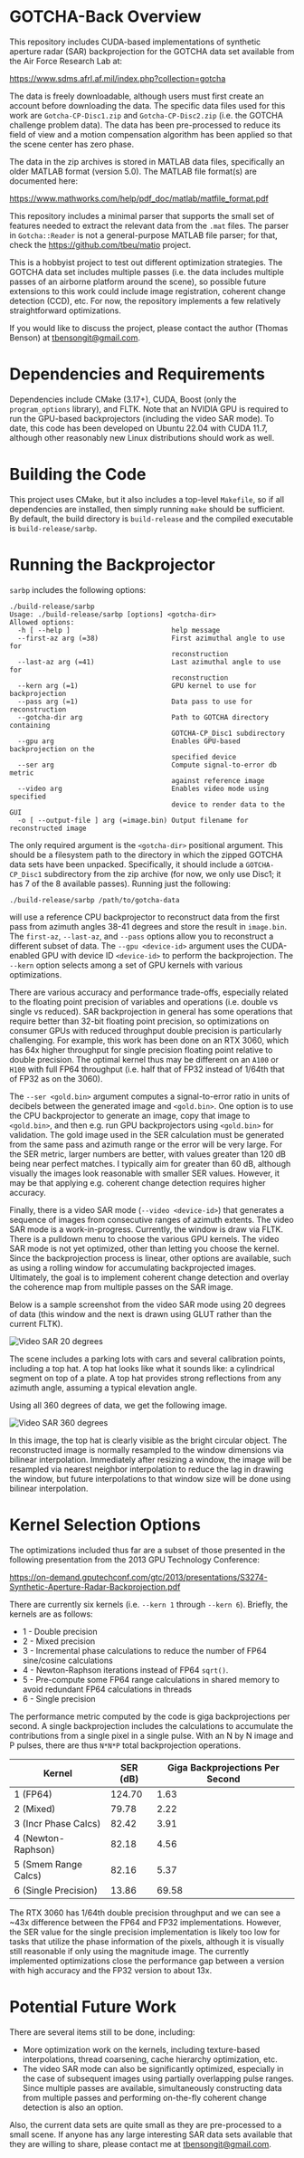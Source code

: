 # GOTCHA-Back Overview

This repository includes CUDA-based implementations of synthetic aperture radar (SAR) backprojection for the GOTCHA data set available from the Air Force Research Lab at:

https://www.sdms.afrl.af.mil/index.php?collection=gotcha

The data is freely downloadable, although users must first create an account before downloading the data. The specific data files used for this work are `Gotcha-CP-Disc1.zip` and `Gotcha-CP-Disc2.zip` (i.e. the GOTCHA challenge problem data). The data has been pre-processed to reduce its field of view and a motion compensation algorithm has been applied so that the scene center has zero phase.

The data in the zip archives is stored in MATLAB data files, specifically an older MATLAB format (version 5.0). The MATLAB file format(s) are documented here:

https://www.mathworks.com/help/pdf_doc/matlab/matfile_format.pdf

This repository includes a minimal parser that supports the small set of features needed to extract the relevant data from the `.mat` files. The parser in `Gotcha::Reader` is not a general-purpose MATLAB file parser; for that, check the https://github.com/tbeu/matio project.

This is a hobbyist project to test out different optimization strategies. The GOTCHA data set includes multiple passes (i.e. the data includes multiple passes of an airborne platform around the scene), so possible future extensions to this work could include image registration, coherent change detection (CCD), etc. For now, the repository implements a few relatively straightforward optimizations.

If you would like to discuss the project, please contact the author (Thomas Benson) at tbensongit@gmail.com.

# Dependencies and Requirements

Dependencies include CMake (3.17+), CUDA, Boost (only the `program_options` library), and FLTK. Note that an NVIDIA GPU is required to run the GPU-based backprojectors (including the video SAR mode). To date, this code has been developed on Ubuntu 22.04 with CUDA 11.7, although other reasonably new Linux distributions should work as well.

# Building the Code

This project uses CMake, but it also includes a top-level `Makefile`, so if all dependencies are installed, then simply running `make` should be sufficient. By default, the build directory is `build-release` and the compiled executable is `build-release/sarbp`.

# Running the Backprojector

`sarbp` includes the following options:

```
./build-release/sarbp 
Usage: ./build-release/sarbp [options] <gotcha-dir>
Allowed options:
  -h [ --help ]                         help message
  --first-az arg (=38)                  First azimuthal angle to use for 
                                        reconstruction
  --last-az arg (=41)                   Last azimuthal angle to use for 
                                        reconstruction
  --kern arg (=1)                       GPU kernel to use for backprojection
  --pass arg (=1)                       Data pass to use for reconstruction
  --gotcha-dir arg                      Path to GOTCHA directory containing 
                                        GOTCHA-CP_Disc1 subdirectory
  --gpu arg                             Enables GPU-based backprojection on the
                                        specified device
  --ser arg                             Compute signal-to-error db metric 
                                        against reference image
  --video arg                           Enables video mode using specified 
                                        device to render data to the GUI
  -o [ --output-file ] arg (=image.bin) Output filename for reconstructed image
```

The only required argument is the `<gotcha-dir>` positional argument. This should be a filesystem path to the directory in which the zipped GOTCHA data sets have been unpacked. Specifically, it should include a `GOTCHA-CP_Disc1` subdirectory from the zip archive (for now, we only use Disc1; it has 7 of the 8 available passes). Running just the following:

```
./build-release/sarbp /path/to/gotcha-data
```

will use a reference CPU backprojector to reconstruct data from the first pass from azimuth angles 38-41 degrees and store the result in `image.bin`. The `first-az`, `--last-az`, and `--pass` options allow you to reconstruct a different subset of data. The `--gpu <device-id>` argument uses the CUDA-enabled GPU with device ID `<device-id>` to perform the backprojection. The `--kern` option selects among a set of GPU kernels with various optimizations.

There are various accuracy and performance trade-offs, especially related to the floating point precision of variables and operations (i.e. double vs single vs reduced). SAR backprojection in general has some operations that require better than 32-bit floating point precision, so optimizations on consumer GPUs with reduced throughput double precision is particularly challenging. For example, this work has been done on an RTX 3060, which has 64x higher throughput for single precision floating point relative to double precision. The optimal kernel thus may be different on an `A100` or `H100` with full FP64 throughput (i.e. half that of FP32 instead of 1/64th that of FP32 as on the 3060).

The `--ser <gold.bin>` argument computes a signal-to-error ratio in units of decibels between the generated image and `<gold.bin>`. One option is to use the CPU backprojector to generate an image, copy that image to `<gold.bin>`, and then e.g. run GPU backprojectors using `<gold.bin>` for validation. The gold image used in the SER calculation must be generated from the same pass and azimuth range or the error will be very large. For the SER metric, larger numbers are better, with values greater than 120 dB being near perfect matches. I typically aim for greater than 60 dB, although visually the images look reasonable with smaller SER values. However, it may be that applying e.g. coherent change detection requires higher accuracy.

Finally, there is a video SAR mode (`--video <device-id>`) that generates a sequence of images from consecutive ranges of azimuth extents. The video SAR mode is a work-in-progress. Currently, the window is draw via FLTK. There is a pulldown menu to choose the various GPU kernels. The video SAR mode is not yet optimized, other than letting you choose the kernel. Since the backprojection process is linear, other options are available, such as using a rolling window for accumulating backprojected images. Ultimately, the goal is to implement coherent change detection and overlay the coherence map from multiple passes on the SAR image.

Below is a sample screenshot from the video SAR mode using 20 degrees of data (this window and the next is drawn using GLUT rather than the current FLTK).

![Video SAR 20 degrees](figs/video_sar_20deg.png)

The scene includes a parking lots with cars and several calibration points, including a top hat. A top hat looks like what it sounds like: a cylindrical segment on top of a plate. A top hat provides strong reflections from any azimuth angle, assuming a typical elevation angle.

Using all 360 degrees of data, we get the following image.

![Video SAR 360 degrees](figs/video_sar_360deg.png)

In this image, the top hat is clearly visible as the bright circular object. The reconstructed image is normally resampled to the window dimensions via bilinear interpolation. Immediately after resizing a window, the image will be resampled via nearest neighbor interpolation to reduce the lag in drawing the window, but future interpolations to that window size will be done using bilinear interpolation.

# Kernel Selection Options

The optimizations included thus far are a subset of those presented in the following presentation from the 2013 GPU Technology Conference:

https://on-demand.gputechconf.com/gtc/2013/presentations/S3274-Synthetic-Aperture-Radar-Backprojection.pdf

There are currently six kernels (i.e. `--kern 1` through `--kern 6`). Briefly, the kernels are as follows:

- 1 - Double precision
- 2 - Mixed precision
- 3 - Incremental phase calculations to reduce the number of FP64 sine/cosine calculations
- 4 - Newton-Raphson iterations instead of FP64 `sqrt()`.
- 5 - Pre-compute some FP64 range calculations in shared memory to avoid redundant FP64 calculations in threads
- 6 - Single precision

The performance metric computed by the code is giga backprojections per second. A single backprojection includes the calculations to accumulate the contributions from a single pixel in a single pulse. With an N by N image and P pulses, there are thus `N*N*P` total backprojection operations.

| Kernel  | SER (dB) | Giga Backprojections Per Second |
| ------------- | ------------- | ------------- |
| 1 (FP64) | 124.70 | 1.63 |
| 2 (Mixed) | 79.78 | 2.22 |
| 3 (Incr Phase Calcs) | 82.42 | 3.91 |
| 4 (Newton-Raphson) | 82.18 | 4.56 |
| 5 (Smem Range Calcs) | 82.16 | 5.37 |
| 6 (Single Precision) | 13.86 | 69.58

The RTX 3060 has 1/64th double precision throughput and we can see a ~43x difference between the FP64 and FP32 implementations. However, the SER value for the single precision implementation is likely too low for tasks that utilize the phase information of the pixels, although it is visually still reasonable if only using the magnitude image. The currently implemented optimizations close the performance gap between a version with high accuracy and the FP32 version to about 13x.

# Potential Future Work

There are several items still to be done, including:

- More optimization work on the kernels, including texture-based interpolations, thread coarsening, cache hierarchy optimization, etc.
- The video SAR mode can also be significantly optimized, especially in the case of subsequent images using partially overlapping pulse ranges. Since multiple passes are available, simultaneously constructing data from multiple passes and performing on-the-fly coherent change detection is also an option.

Also, the current data sets are quite small as they are pre-processed to a small scene. If anyone has any large interesting SAR data sets available that they are willing to share, please contact me at tbensongit@gmail.com.